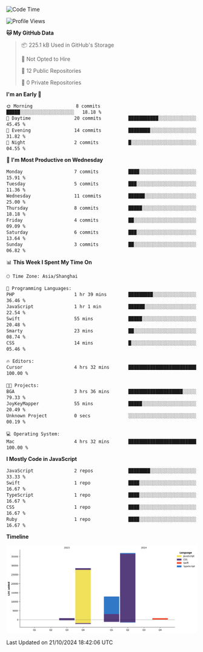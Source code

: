 <!--
**PascalDai/PascalDai** is a ✨ _special_ ✨ repository because its `README.md` (this file) appears on your GitHub profile.

Here are some ideas to get you started:

- 🔭 I’m currently working on ...
- 🌱 I’m currently learning ...
- 👯 I’m looking to collaborate on ...
- 🤔 I’m looking for help with ...
- 💬 Ask me about ...
- 📫 How to reach me: ...
- 😄 Pronouns: ...
- ⚡ Fun fact: ...
-->

<!--START_SECTION:waka-->
![Code Time](http://img.shields.io/badge/Code%20Time-618%20hrs%208%20mins-blue)

![Profile Views](http://img.shields.io/badge/Profile%20Views-0-blue)

**🐱 My GitHub Data** 

> 📦 225.1 kB Used in GitHub's Storage 
 > 
> 🚫 Not Opted to Hire
 > 
> 📜 12 Public Repositories 
 > 
> 🔑 0 Private Repositories 
 > 
**I'm an Early 🐤** 

```text
🌞 Morning                8 commits           █████░░░░░░░░░░░░░░░░░░░░   18.18 % 
🌆 Daytime                20 commits          ███████████░░░░░░░░░░░░░░   45.45 % 
🌃 Evening                14 commits          ████████░░░░░░░░░░░░░░░░░   31.82 % 
🌙 Night                  2 commits           █░░░░░░░░░░░░░░░░░░░░░░░░   04.55 % 
```
📅 **I'm Most Productive on Wednesday** 

```text
Monday                   7 commits           ████░░░░░░░░░░░░░░░░░░░░░   15.91 % 
Tuesday                  5 commits           ███░░░░░░░░░░░░░░░░░░░░░░   11.36 % 
Wednesday                11 commits          ██████░░░░░░░░░░░░░░░░░░░   25.00 % 
Thursday                 8 commits           █████░░░░░░░░░░░░░░░░░░░░   18.18 % 
Friday                   4 commits           ██░░░░░░░░░░░░░░░░░░░░░░░   09.09 % 
Saturday                 6 commits           ███░░░░░░░░░░░░░░░░░░░░░░   13.64 % 
Sunday                   3 commits           ██░░░░░░░░░░░░░░░░░░░░░░░   06.82 % 
```


📊 **This Week I Spent My Time On** 

```text
🕑︎ Time Zone: Asia/Shanghai

💬 Programming Languages: 
PHP                      1 hr 39 mins        █████████░░░░░░░░░░░░░░░░   36.46 % 
JavaScript               1 hr 1 min          ██████░░░░░░░░░░░░░░░░░░░   22.54 % 
Swift                    55 mins             █████░░░░░░░░░░░░░░░░░░░░   20.48 % 
Smarty                   23 mins             ██░░░░░░░░░░░░░░░░░░░░░░░   08.74 % 
CSS                      14 mins             █░░░░░░░░░░░░░░░░░░░░░░░░   05.46 % 

🔥 Editors: 
Cursor                   4 hrs 32 mins       █████████████████████████   100.00 % 

🐱‍💻 Projects: 
BGA                      3 hrs 36 mins       ████████████████████░░░░░   79.33 % 
JoyKeyMapper             55 mins             █████░░░░░░░░░░░░░░░░░░░░   20.49 % 
Unknown Project          0 secs              ░░░░░░░░░░░░░░░░░░░░░░░░░   00.19 % 

💻 Operating System: 
Mac                      4 hrs 32 mins       █████████████████████████   100.00 % 
```

**I Mostly Code in JavaScript** 

```text
JavaScript               2 repos             ████████░░░░░░░░░░░░░░░░░   33.33 % 
Swift                    1 repo              ████░░░░░░░░░░░░░░░░░░░░░   16.67 % 
TypeScript               1 repo              ████░░░░░░░░░░░░░░░░░░░░░   16.67 % 
CSS                      1 repo              ████░░░░░░░░░░░░░░░░░░░░░   16.67 % 
Ruby                     1 repo              ████░░░░░░░░░░░░░░░░░░░░░   16.67 % 
```



**Timeline**

![Lines of Code chart](https://raw.githubusercontent.com/PascalDai/PascalDai/main/assets/bar_graph.png)


 Last Updated on 21/10/2024 18:42:06 UTC
<!--END_SECTION:waka-->
